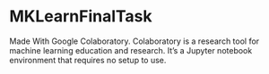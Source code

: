 # MKLearnFinalTask
 Made With Google Colaboratory. Colaboratory is a research tool for machine learning education and research. It’s a Jupyter notebook environment that requires no setup to use.
